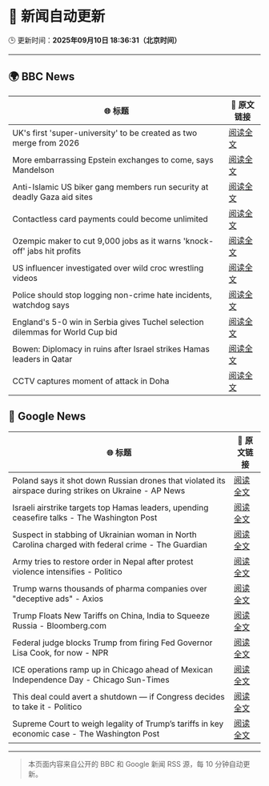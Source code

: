 # 🧠 新闻自动更新

🕒 更新时间：**2025年09月10日 18:36:31（北京时间）**

---

## 🌍 BBC News

| 🌐 标题 | 🔗 原文链接 |
|--------|-------------|
| UK's first 'super-university' to be created as two merge from 2026 | [阅读全文](https://www.bbc.com/news/articles/cy85905dj2wo?at_medium=RSS&at_campaign=rss) |
| More embarrassing Epstein exchanges to come, says Mandelson | [阅读全文](https://www.bbc.com/news/articles/c5yevwvvneyo?at_medium=RSS&at_campaign=rss) |
| Anti-Islamic US biker gang members run security at deadly Gaza aid sites | [阅读全文](https://www.bbc.com/news/articles/cm2zy4l8jgeo?at_medium=RSS&at_campaign=rss) |
| Contactless card payments could become unlimited | [阅读全文](https://www.bbc.com/news/articles/czjv7jy2r9vo?at_medium=RSS&at_campaign=rss) |
| Ozempic maker to cut 9,000 jobs as it warns 'knock-off' jabs hit profits | [阅读全文](https://www.bbc.com/news/articles/c8d79pez6g2o?at_medium=RSS&at_campaign=rss) |
| US influencer investigated over wild croc wrestling videos | [阅读全文](https://www.bbc.com/news/articles/cn953l9e3gjo?at_medium=RSS&at_campaign=rss) |
| Police should stop logging non-crime hate incidents, watchdog says | [阅读全文](https://www.bbc.com/news/articles/c0kn54vj55xo?at_medium=RSS&at_campaign=rss) |
| England's 5-0 win in Serbia gives Tuchel selection dilemmas for World Cup bid | [阅读全文](https://www.bbc.com/sport/football/articles/ckg3ne08kk7o?at_medium=RSS&at_campaign=rss) |
| Bowen: Diplomacy in ruins after Israel strikes Hamas leaders in Qatar | [阅读全文](https://www.bbc.com/news/articles/cm2zepgp5neo?at_medium=RSS&at_campaign=rss) |
| CCTV captures moment of attack in Doha | [阅读全文](https://www.bbc.com/news/videos/c1dq39204wro?at_medium=RSS&at_campaign=rss) |

## 📰 Google News

| 🌐 标题 | 🔗 原文链接 |
|--------|-------------|
| Poland says it shot down Russian drones that violated its airspace during strikes on Ukraine - AP News | [阅读全文](https://news.google.com/rss/articles/CBMilwFBVV95cUxPYnlOT0FFRkU1TEpTUlcyVHVmeTBUVDJNZ05YRkRNMWswcTFXVEwxWkZ6M3RhajZpNHJJMFMwZzFXN2w0ZEU3OWJaZXlrUlJLTG9iWkR4ZVVHRDVXLTlBUjY4TzhMNll6YmtfLXhvVXpEdGxoSVlVc1FzWmh2WGk4UnR6b0ZJei1oVkpBa2ZpcGdsYVM5SVZj?oc=5) |
| Israeli airstrike targets top Hamas leaders, upending ceasefire talks - The Washington Post | [阅读全文](https://news.google.com/rss/articles/CBMigwFBVV95cUxPeDlrbHR4Y0JyejdBd3RqSDNaOHRKdlNyZjNEcWRhQ0RIdjdBamVrMGo4WFZjWXBsU2JsUEdhTHJpbU51WDlHZ0hvbnpzZnJfcXNtTkFadDRCMG1Wdm1OSmFtcWZheS1CU3N4YjlKQ3NkSWtYSm1HX3loWkxkeFZXTnFJRQ?oc=5) |
| Suspect in stabbing of Ukrainian woman in North Carolina charged with federal crime - The Guardian | [阅读全文](https://news.google.com/rss/articles/CBMijgFBVV95cUxQbnhLaGRvSkZGRFBQVlJzVFJLV0xYazhHUFJDdEdrR3hyRjM4SFozV244VTVFcWN5VzltSFMzb3dFOG5xX3JWOW5wZnh1SU5uakV5NGE0Q2xEWGRvVzFyd19wTFV0VmlTOW44X1VTVHI4akVQVnZFQi0tdDB6OUsyNzFNTTJ2MFhMQUM0ZEln?oc=5) |
| Army tries to restore order in Nepal after protest violence intensifies - Politico | [阅读全文](https://news.google.com/rss/articles/CBMivgFBVV95cUxOdGhCM2tTNjhMbllfdTd3WkU1NEtIdEE2RHZRamtNUUR0LWk1b1AxZkZyUVJYU3cxU0NyaVIwa1JldnJ5blJ1cEtfdXpTQ3MxRHU4TW1nbjNYSHJOZWJDMXlMZ1JXcnlIZDNkTnJ1aDQ3TVVPX1BoTm5ianpLMFZrUEdwQ3EyS1BTSWUtZDAwNkVmZ291QXl6MmpJRFE4bDQxX1J0b2lCR3lIc0MyVHBXQWtoVUpIdENpM2NrNk93?oc=5) |
| Trump warns thousands of pharma companies over "deceptive ads" - Axios | [阅读全文](https://news.google.com/rss/articles/CBMie0FVX3lxTE1vZ213YWswbVdPN1RnYU83bGdna0lCVGJzUEhOTXBVTEJzZnpEZTRtWjQ2azNhT0JKcEVLZGdUZVgtNHQtYVRUV3FndTVBc3phZVVQanlKNHN6VVBBaWNZTmRuQjBQaUdIckd2MXBVZTlidHhsaWxFX0g0dw?oc=5) |
| Trump Floats New Tariffs on China, India to Squeeze Russia - Bloomberg.com | [阅读全文](https://news.google.com/rss/articles/CBMiswFBVV95cUxPYkNKeHFoUENXenRYY2JhSUs4RFlzSjU3YV9CZE84Mm9lNGVwTFd1UVQxQ1pyUW82dFViN1lhZWExaEx5SG1ZS1JpTl9SZEhsZUdRNi1sY2tWZEhnMzNRc1k2S05TMkE5YU02cEpGdnBYS2NZTGRSWU9wcFlQR3M2aDAyLWhIdzN1Y3ZZUWpGU0RlUDBkc0h1X054eVhMdU04VTcyazk4bVEtTjdGUXJjNVBPQQ?oc=5) |
| Federal judge blocks Trump from firing Fed Governor Lisa Cook, for now - NPR | [阅读全文](https://news.google.com/rss/articles/CBMipgFBVV95cUxQUVZHMnUyYVh5NU9feDM0SkxUNTB6YUV3RWNXUEVOZUVvaHFlelppZmFaVjEtc0NpdkliYXgwUmZJYjFBS0R1ZGxJVElEa1dUUi1LLXFlVVh4UGZLSDRneTRndW9LUTB6dUZVN1J6N05JQ0RXc0w4alo2WWZKZEpUd1VVUHJXSnRhLXlCU2NhRUYzSzl5V3VaWVJwZjZaRWpfMUd4Q2pB?oc=5) |
| ICE operations ramp up in Chicago ahead of Mexican Independence Day - Chicago Sun-Times | [阅读全文](https://news.google.com/rss/articles/CBMikgFBVV95cUxNeVpjM3ZDaS1faUptY25nZm9aUUhCM1Y2aFpMQlVIaDJYR1JlRk5uTG93dGZEbnpsZmlySjdSNjE5bWkwV3pVMTBLXzJFUmR4WEMyQWhFTFN5cWpNMVRkeDdWMmxVZ08wVno0ZEVSQkRNZlBGVXFJdXM4VEoza1VWeDA1V2VqelpTeWpqUjFVampKdw?oc=5) |
| This deal could avert a shutdown — if Congress decides to take it - Politico | [阅读全文](https://news.google.com/rss/articles/CBMijgFBVV95cUxNQzVtaktEdHcwSDd4UjFGR29rclZMcUFJcXhUMDkzMW9jZUdoWWRvcHlxRDd2N19LRk9WdkFZcmhhTnlSaDhyTVUwanF2U0JYMzhqWE5GajV1cm9Wc2FRM1pVNEdJUi1OS09XTzlUaG5lUTBnUllySmNLZlFiVFVnXzVtbUxjbFJNSFJzaHBR?oc=5) |
| Supreme Court to weigh legality of Trump’s tariffs in key economic case - The Washington Post | [阅读全文](https://news.google.com/rss/articles/CBMinAFBVV95cUxNSTd1VTNnaGZhekxyaFpaUW9sLWF0SDgyZFM4dFBzNmw4WWlhb0pvODVtT01sVVhfNnNUelNZZ2JoTHduZTB5ZHNrWVFEVEVDdmQxd3RkbDFkU0xOa1VHek1rSVA4MWtWMG0tYndJQlV3Um9NQkJwcnZRSHM0MWl2VHYxcDRkdm5kTEgtSDN5bzZpMWgzLWJZb3poV1E?oc=5) |

---
> 本页面内容来自公开的 BBC 和 Google 新闻 RSS 源，每 10 分钟自动更新。